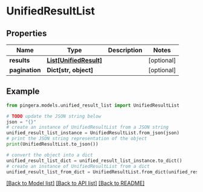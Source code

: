 # UnifiedResultList


## Properties

Name | Type | Description | Notes
------------ | ------------- | ------------- | -------------
**results** | [**List[UnifiedResult]**](UnifiedResult.md) |  | [optional] 
**pagination** | **Dict[str, object]** |  | [optional] 

## Example

```python
from pingera.models.unified_result_list import UnifiedResultList

# TODO update the JSON string below
json = "{}"
# create an instance of UnifiedResultList from a JSON string
unified_result_list_instance = UnifiedResultList.from_json(json)
# print the JSON string representation of the object
print(UnifiedResultList.to_json())

# convert the object into a dict
unified_result_list_dict = unified_result_list_instance.to_dict()
# create an instance of UnifiedResultList from a dict
unified_result_list_from_dict = UnifiedResultList.from_dict(unified_result_list_dict)
```
[[Back to Model list]](../README.md#documentation-for-models) [[Back to API list]](../README.md#documentation-for-api-endpoints) [[Back to README]](../README.md)


